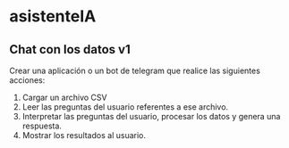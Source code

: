 # asistenteIA

## Chat con los datos v1

Crear una aplicación o un bot de telegram que realice las siguientes acciones:

1. Cargar un archivo CSV
2. Leer las preguntas del usuario referentes a ese archivo.
3. Interpretar las preguntas del usuario, procesar los datos y genera una respuesta.
4. Mostrar los resultados al usuario.
